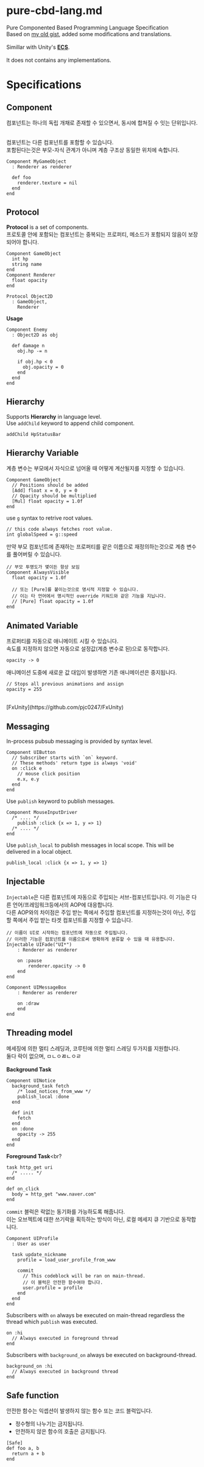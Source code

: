 # pure-cbd-lang.md
Pure Componented Based Programming Language Specification<br>
Based on [my old gist](https://gist.github.com/pjc0247/ac68949afab83b477d0c7840a18170ea), added some modifications and translations.<br>
<br>
Simillar with Unity's __[ECS](https://unity3d.com/kr/learn/tutorials/topics/scripting/introduction-ecs)__.<br>
<br>
It does not contains any implementations.

Specifications
====
Component
----
컴포넌트는 하나의 독립 개채로 존재할 수 있으면서, 동시에 합쳐질 수 잇는 단위입니다.<br><br>

컴포넌트는 다른 컴포넌트를 포함할 수 있습니다.<br>
포함된다는것은 부모-자식 관계가 아니며 계층 구조상 동일한 위치에 속합니다.
```
Component MyGameObject
  : Renderer as renderer
  
  def foo
    renderer.texture = nil
  end
end
```

Protocol
----
__Protocol__ is a set of components.<br>
프로토콜 안에 포함되는 컴포넌트는 중복되는 프로퍼티, 메소드가 포함되지 않음이 보장되어야 합니다.
```
Component GameObject
  int hp
  string name
end
Component Renderer
  float opacity
end

Protocol Object2D
  : GameObject,
    Renderer
```

__Usage__
```
Component Enemy
  : Object2D as obj
  
  def damage n
    obj.hp -= n
    
    if obj.hp < 0
      obj.opacity = 0
    end
  end
end
```

Hierarchy
----
Supports __Hierarchy__ in language level.<br>
Use `addChild` keyword to append child component.
```
addChild HpStatusBar
```

Hierarchy Variable
----
계층 변수는 부모에서 자식으로 넘어올 때 어떻게 계산될지를 지정할 수 있습니다.
```
Component GameObject
  // Positions should be added
  [Add] float x = 0, y = 0
  // Opacity should be multiplied
  [Mul] float opacity = 1.0f
end
```
use `g` syntax to retrive root values.
```
// this code always fetches root value.
int globalSpeed = g::speed
```
만약 부모 컴포넌트에 존재하는 프로퍼티를 같은 이름으로 재정의하는것으로 계층 변수를 풀어버릴 수 있습니다.
```
// 부모 투명도가 몇이든 항상 보임
Component AlwaysVisible
  float opacity = 1.0f
  
  // 또는 [Pure]를 붙이는것으로 명시적 지정할 수 있습니다.
  // 이는 타 언어에서 명시적인 override 키워드와 같은 기능을 지닙니다.
  // [Pure] float opacity = 1.0f
end
```

Animated Variable
----
프로퍼티를 자동으로 애니메이트 시킬 수 있습니다. <br>
속도를 지정하지 않으면 자동으로 설정값(계층 변수로 된)으로 동작합니다.
```
opacity -> 0
```
애니메이션 도중에 새로운 값 대입이 발생하면 기존 애니메이션은 중지됩니다.
```
// Stops all previous animations and assign
opacity = 255
```

<br>
[FxUnity](https://github.com/pjc0247/FxUnity)

Messaging
----
In-process pubsub messaging is provided by syntax level.
```
Component UIButton
  // Subscriber starts with `on` keyword.
  // These methods' return type is always 'void'
  on :click e
    // mouse click position
    e.x, e.y
  end
end
```
Use `publish` keyword to publish messages.
```
Component MouseInputDriver
  /* .... */
    publish :click {x => 1, y => 1}
  /* .... */
end
```
Use `publish_local` to publish messages in local scope. This will be delivered in a local object.
```
publish_local :click {x => 1, y => 1}
```

Injectable
----
`Injectable`은 다른 컴포넌트에 자동으로 주입되는 서브-컴포넌트입니다. 이 기능은 다른 언어/프레임워크등에서의 AOP에 대응합니다.<br>
다른 AOP와의 차이점은 주입 받는 쪽에서 주입할 컴포넌트를 지정하는것이 아닌, 주입할 쪽에서 주입 받는 타겟 컴포넌트를 지정할 수 있습니다.
```
// 이름이 UI로 시작하는 컴포넌트에 자동으로 주입됩니다.
// 이러한 기능은 컴포넌트를 이름으로써 명확하게 분류할 수 있을 때 유용합니다.
Injectable UIFade("UI*")
    : Renderer as renderer
    
    on :pause
        renderer.opacity -> 0
    end
end

Component UIMessageBox 
    : Renderer as renderer
    
    on :draw
    end
end
```

Threading model
----
메세징에 의한 멀티 스레딩과, 코루틴에 의한 멀티 스레딩 두가지를 지원합니다.<br>
둘다 락이 없으며, ㅁㄴㅇㄻㄴㅇㄹ
<br><br>
__Background Task__<br>

```
Component UINotice
  background_task fetch
    /* load_notices_from_www */
    publish_local :done
  end
  
  def init
    fetch
  end
  on :done
    opacity -> 255
  end
end
```
__Foreground Task__<br?

```
task http_get uri
  /* ..... */
end

def on_click
  body = http_get "www.naver.com"
end
```

`commit` 블럭은 락없는 동기화를 가능하도록 해줍니다.<br>
이는 오브젝트에 대한 쓰기락을 획득하는 방식이 아닌, 로컬 메세지 큐 기반으로 동작합니다. 
```
Component UIProfile 
  : User as user
  
  task update_nickname
    profile = load_user_profile_from_www
  
    commit
      // This codeblock will be ran on main-thread.
      // 이 블럭은 안전한 함수여야 합니다.
      user.profile = profile
    end
  end
end
```

Subscribers with `on` always be executed on main-thread regardless the thread which `publish` was executed.
```
on :hi
  // Always executed in foreground thread
end
```
Subscribers with `background_on` always be executed on background-thread.
```
background_on :hi
  // Always executed in background thread
end
```

Safe function
----
안전한 함수는 익셉션이 발생하지 않는 함수 또는 코드 블럭입니다.
* 정수형의 나누기는 금지됩니다.
* 안전하지 않은 함수의 호출은 금지됩니다.

```
[Safe]
def foo a, b
  return a + b
end
```
